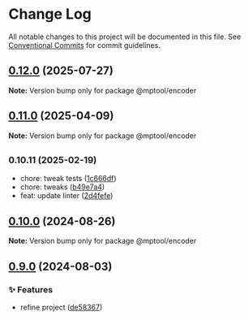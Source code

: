 # Change Log

All notable changes to this project will be documented in this file. See [Conventional Commits](https://conventionalcommits.org) for commit guidelines.

## [0.12.0](/github.com/miniapp-tool/mptool/compare/v0.11.1...v0.12.0) (2025-07-27)

**Note:** Version bump only for package @mptool/encoder

## [0.11.0](https://github.com/miniapp-tool/mptool/compare/v0.10.14...v0.11.0) (2025-04-09)

**Note:** Version bump only for package @mptool/encoder

## <small>0.10.11 (2025-02-19)</small>

- chore: tweak tests ([1c666df](https://github.com/miniapp-tool/mptool/commit/1c666df))
- chore: tweaks ([b49e7a4](https://github.com/miniapp-tool/mptool/commit/b49e7a4))
- feat: update linter ([2d4fefe](https://github.com/miniapp-tool/mptool/commit/2d4fefe))

## [0.10.0](https://github.com/miniapp-tool/mptool/compare/v0.9.1...v0.10.0) (2024-08-26)

**Note:** Version bump only for package @mptool/encoder

## [0.9.0](https://github.com/miniapp-tool/mptool/compare/v0.8.6...v0.9.0) (2024-08-03)

### ✨ Features

- refine project ([de58367](https://github.com/miniapp-tool/mptool/commit/de58367ee7ed52a842db0d1ce31b427fd61cfc34))
